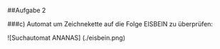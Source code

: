 ##Aufgabe 2

###c)
Automat um Zeichnekette auf die Folge EISBEIN zu überprüfen: 

![Suchautomat ANANAS] (./eisbein.png)